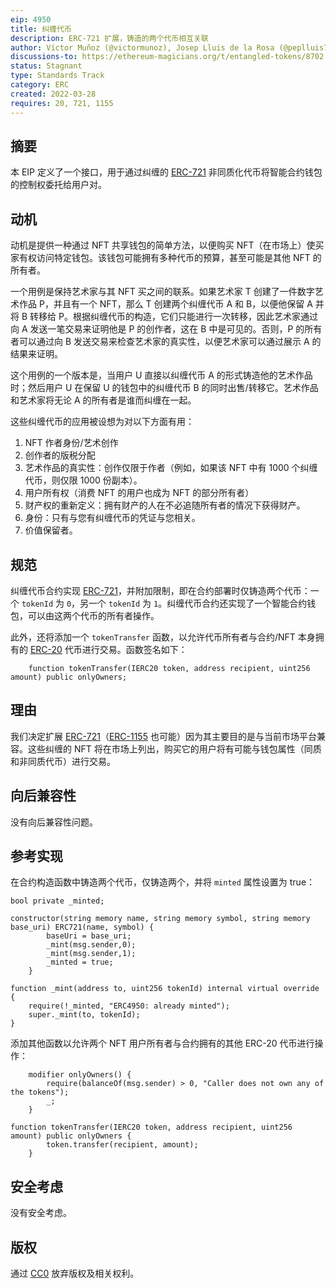 ```yaml
---
eip: 4950
title: 纠缠代币
description: ERC-721 扩展，铸造的两个代币相互关联
author: Víctor Muñoz (@victormunoz), Josep Lluis de la Rosa (@peplluis7), Easy Innova (@easyinnova)
discussions-to: https://ethereum-magicians.org/t/entangled-tokens/8702
status: Stagnant
type: Standards Track
category: ERC
created: 2022-03-28
requires: 20, 721, 1155
---
```


## 摘要

本 EIP 定义了一个接口，用于通过纠缠的 [ERC-721](./eip-721.md) 非同质化代币将智能合约钱包的控制权委托给用户对。

## 动机

动机是提供一种通过 NFT 共享钱包的简单方法，以便购买 NFT（在市场上）使买家有权访问特定钱包。该钱包可能拥有多种代币的预算，甚至可能是其他 NFT 的所有者。

一个用例是保持艺术家与其 NFT 买之间的联系。如果艺术家 T 创建了一件数字艺术作品 P，并且有一个 NFT，那么 T 创建两个纠缠代币 A 和 B，以便他保留 A 并将 B 转移给 P。根据纠缠代币的构造，它们只能进行一次转移，因此艺术家通过向 A 发送一笔交易来证明他是 P 的创作者，这在 B 中是可见的。否则，P 的所有者可以通过向 B 发送交易来检查艺术家的真实性，以便艺术家可以通过展示 A 的结果来证明。

这个用例的一个版本是，当用户 U 直接以纠缠代币 A 的形式铸造他的艺术作品时；然后用户 U 在保留 U 的钱包中的纠缠代币 B 的同时出售/转移它。艺术作品和艺术家将无论 A 的所有者是谁而纠缠在一起。

这些纠缠代币的应用被设想为对以下方面有用：

1. NFT 作者身份/艺术创作
2. 创作者的版税分配
3. 艺术作品的真实性：创作仅限于作者（例如，如果该 NFT 中有 1000 个纠缠代币，则仅限 1000 份副本）。
4. 用户所有权（消费 NFT 的用户也成为 NFT 的部分所有者）
5. 财产权的重新定义：拥有财产的人在不必追随所有者的情况下获得财产。
6. 身份：只有与您有纠缠代币的凭证与您相关。
7. 价值保留者。

## 规范

纠缠代币合约实现 [ERC-721](./eip-721.md)，并附加限制，即在合约部署时仅铸造两个代币：一个 `tokenId` 为 `0`，另一个 `tokenId` 为 `1`。纠缠代币合约还实现了一个智能合约钱包，可以由这两个代币的所有者操作。

此外，还将添加一个 `tokenTransfer` 函数，以允许代币所有者与合约/NFT 本身拥有的 [ERC-20](./eip-20.md) 代币进行交易。函数签名如下：

```solidity
    function tokenTransfer(IERC20 token, address recipient, uint256 amount) public onlyOwners;
```

## 理由

我们决定扩展 [ERC-721](./eip-721.md)（[ERC-1155](./eip-1155.md) 也可能）因为其主要目的是与当前市场平台兼容。这些纠缠的 NFT 将在市场上列出，购买它的用户将有可能与钱包属性（同质和非同质代币）进行交易。

## 向后兼容性

没有向后兼容性问题。

## 参考实现

在合约构造函数中铸造两个代币，仅铸造两个，并将 `minted` 属性设置为 true：

```solidity
bool private _minted;

constructor(string memory name, string memory symbol, string memory base_uri) ERC721(name, symbol) {
        baseUri = base_uri;
        _mint(msg.sender,0);
        _mint(msg.sender,1);
        _minted = true;
    }

function _mint(address to, uint256 tokenId) internal virtual override {
    require(!_minted, "ERC4950: already minted");
    super._mint(to, tokenId);
}
```

添加其他函数以允许两个 NFT 用户所有者与合约拥有的其他 ERC-20 代币进行操作：

```solidity
    modifier onlyOwners() {
        require(balanceOf(msg.sender) > 0, "Caller does not own any of the tokens");
        _;
    }

function tokenTransfer(IERC20 token, address recipient, uint256 amount) public onlyOwners {
        token.transfer(recipient, amount);
    }
```

## 安全考虑

没有安全考虑。

## 版权

通过 [CC0](../LICENSE.md) 放弃版权及相关权利。